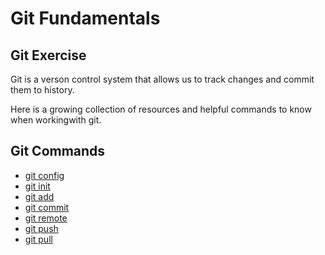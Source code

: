 # Git Fundamentals
## Git Exercise
Git is a verson control system that allows us to track changes and commit them to history.

Here is a growing collection of resources and helpful commands to know when workingwith git.

## Git Commands
- [git config](./Commands/Config.md)
- [git init](./Commands/Init.md)
- [git add](./Commands/Add.md)
- [git commit](./Commands/Commit.md)
- [git remote](./Commands/Remote.md)
- [git push](./commands/PUSH.md)
- [git pull](./commands/PULL.md)

